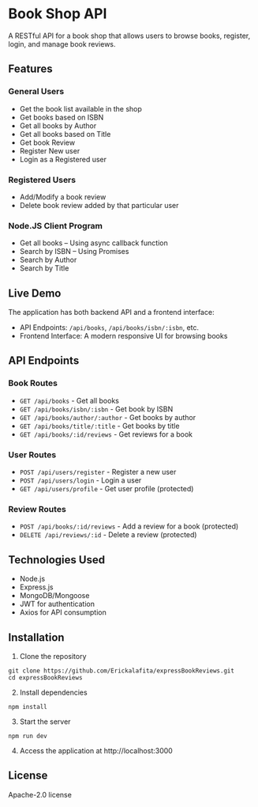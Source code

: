# Book Shop API

A RESTful API for a book shop that allows users to browse books, register, login, and manage book reviews.

## Features

### General Users
- Get the book list available in the shop
- Get books based on ISBN
- Get all books by Author
- Get all books based on Title
- Get book Review
- Register New user
- Login as a Registered user

### Registered Users
- Add/Modify a book review
- Delete book review added by that particular user

### Node.JS Client Program
- Get all books – Using async callback function
- Search by ISBN – Using Promises
- Search by Author
- Search by Title

## Live Demo

The application has both backend API and a frontend interface:
- API Endpoints: `/api/books`, `/api/books/isbn/:isbn`, etc.
- Frontend Interface: A modern responsive UI for browsing books

## API Endpoints

### Book Routes
- `GET /api/books` - Get all books
- `GET /api/books/isbn/:isbn` - Get book by ISBN
- `GET /api/books/author/:author` - Get books by author
- `GET /api/books/title/:title` - Get books by title
- `GET /api/books/:id/reviews` - Get reviews for a book

### User Routes
- `POST /api/users/register` - Register a new user
- `POST /api/users/login` - Login a user
- `GET /api/users/profile` - Get user profile (protected)

### Review Routes
- `POST /api/books/:id/reviews` - Add a review for a book (protected)
- `DELETE /api/reviews/:id` - Delete a review (protected)

## Technologies Used
- Node.js
- Express.js
- MongoDB/Mongoose
- JWT for authentication
- Axios for API consumption

## Installation

1. Clone the repository
```
git clone https://github.com/Erickalafita/expressBookReviews.git
cd expressBookReviews
```

2. Install dependencies
```
npm install
```

3. Start the server
```
npm run dev
```

4. Access the application at http://localhost:3000

## License

Apache-2.0 license 
